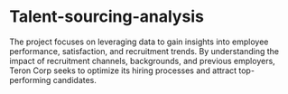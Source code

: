 # Talent-sourcing-analysis
The project focuses on leveraging data to gain insights into employee performance, satisfaction, and recruitment trends. By understanding the impact of recruitment channels, backgrounds, and previous employers, Teron Corp seeks to optimize its hiring processes and attract top-performing candidates.
